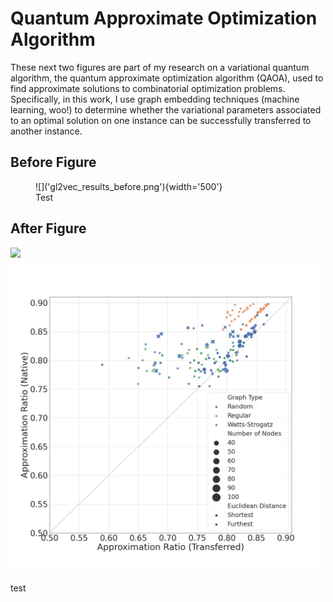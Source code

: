 # Quantum Approximate Optimization Algorithm
These next two figures are part of my research on a variational quantum algorithm, the quantum approximate optimization algorithm (QAOA), used to find approximate solutions to combinatorial optimization problems. Specifically, in this work, I use graph embedding techniques (machine learning, woo!) to determine whether the variational parameters associated to an optimal solution on one instance can be successfully transferred to another instance.

## Before Figure
<figure>
  ![]('gl2vec_results_before.png'){width='500'}
  <figcaption>Test</figcaption>
</figure>

## After Figure
![]('gl2vec_results_after.png')
<img src='gl2vec_results_after.png' width='500'>
<figcaption>test</figcaption>
